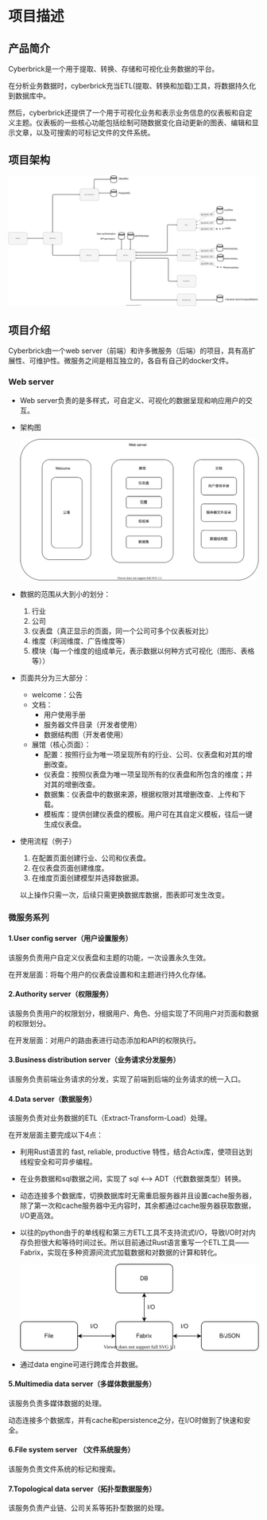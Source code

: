 

# 项目描述

## 产品简介

Cyberbrick是一个用于提取、转换、存储和可视化业务数据的平台。

在分析业务数据时，cyberbrick充当ETL(提取、转换和加载)工具，将数据持久化到数据库中。

然后，cyberbrick还提供了一个用于可视化业务和表示业务信息的仪表板和自定义主题。仪表板的一些核心功能包括绘制可随数据变化自动更新的图表、编辑和显示文章，以及可搜索的可标记文件的文件系统。

## 项目架构

![image-20210928174601400](./Microservice.svg)

## 项目介绍

Cyberbrick由一个web server（前端）和许多微服务（后端）的项目，具有高扩展性、可维护性。微服务之间是相互独立的，各自有自己的docker文件。

### Web server

- Web server负责的是多样式，可自定义、可视化的数据呈现和响应用户的交互。

- 架构图

  ![image-20210929142408233](./WebServer.svg)

- 数据的范围从大到小的划分：

  1. 行业
  2. 公司
  3. 仪表盘（真正显示的页面，同一个公司可多个仪表板对比）
  4. 维度（利润维度、广告维度等）
  5. 模块（每一个维度的组成单元，表示数据以何种方式可视化（图形、表格等））

- 页面共分为三大部分：

  - welcome：公告
  - 文档：
    - 用户使用手册
    - 服务器文件目录（开发者使用）
    - 数据结构图（开发者使用）
  - 展馆（核心页面）：
    - 配置：按照行业为唯一项呈现所有的行业、公司、仪表盘和对其的增删改查。
    - 仪表盘：按照仪表盘为唯一项呈现所有的仪表盘和所包含的维度；并对其的增删改查。
    - 数据集：仪表盘中的数据来源，根据权限对其增删改查、上传和下载。
    - 模板库：提供创建仪表盘的模板。用户可在其自定义模板，往后一键生成仪表盘。

- 使用流程（例子）

  1. 在配置页面创建行业、公司和仪表盘。
  2. 在仪表盘页面创建维度。
  3. 在维度页面创建模型并选择数据源。

  以上操作只需一次，后续只需更换数据库数据，图表即可发生改变。

  

### 微服务系列

#### 1.User config server（用户设置服务）

该服务负责用户自定义仪表盘和主题的功能，一次设置永久生效。

在开发层面：将每个用户的仪表盘设置和和主题进行持久化存储。

#### 2.Authority server（权限服务）

该服务负责用户的权限划分，根据用户、角色、分组实现了不同用户对页面和数据的权限划分。

在开发层面：对用户的路由表进行动态添加和API的权限执行。

#### 3.Business distribution  server（业务请求分发服务）

该服务负责前端业务请求的分发，实现了前端到后端的业务请求的统一入口。

#### 4.Data server（数据服务）

该服务负责对业务数据的ETL（Extract-Transform-Load）处理。

在开发层面主要完成以下4点：

- 利用Rust语言的 fast, reliable, productive 特性，结合Actix库，使项目达到线程安全和可异步编程。

- 在业务数据和sql数据之间，实现了 sql <——> ADT（代数数据类型）转换。

- 动态连接多个数据库，切换数据库时无需重启服务器并且设置cache服务器，除了第一次和cache服务器中无内容时，其余都通过cache服务器获取数据，I/O更高效。

- 以往的python由于的单线程和第三方ETL工具不支持流式I/O，导致I/O时对内存负担很大和等待时间过长。所以目前通过Rust语言重写一个ETL工具——Fabrix，实现在多种资源间流式加载数据和对数据的计算和转化。

  ![image-20210929172245495](./Fabrix.svg)

- 通过data engine可进行跨库合并数据。

#### 5.Multimedia data server（多媒体数据服务）

该服务负责多媒体数据的处理。

动态连接多个数据库，并有cache和persistence之分，在I/O时做到了快速和安全。

#### 6.File system server （文件系统服务）

该服务负责文件系统的标记和搜索。

#### 7.Topological data server（拓扑型数据服务）

该服务负责产业链、公司关系等拓扑型数据的处理。



